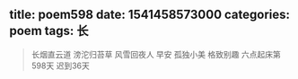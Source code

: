 title: poem598
date: 1541458573000
categories: poem
tags: 长
---
> 长烟直云道
滂沱归苔草
风雪回夜人
早安
孤独小美
格致别趣
六点起床第598天 迟到36天
